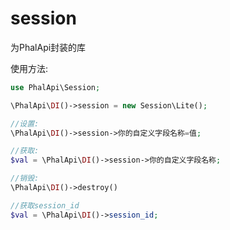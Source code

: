 # session

为PhalApi封装的库


使用方法:

```php
use PhalApi\Session;

\PhalApi\DI()->session = new Session\Lite();

//设置:
\PhalApi\DI()->session->你的自定义字段名称=值;

//获取:
$val = \PhalApi\DI()->session->你的自定义字段名称;

//销毁:
\PhalApi\DI()->destroy()

//获取session_id
$val = \PhalApi\DI()->session_id;


```

